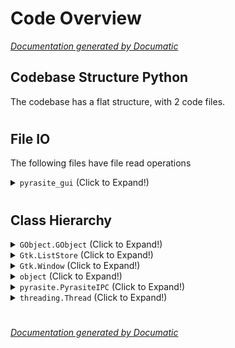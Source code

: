 # Code Overview

[_Documentation generated by Documatic_](https://www.documatic.com)

<!---Documatic-section-Codebase Structure Python-start--->
## Codebase Structure Python

The codebase has a flat structure, with 2 code files.

# #
<!---Documatic-section-Codebase Structure Python-end--->

<!---Documatic-section-File IO-start--->
## File IO

<!---Documatic-block-file_io-start--->
The following files have file read operations

<!---Documatic-block-pyrasite_gui-start--->
<details>
	<summary><code>pyrasite_gui</code> (Click to Expand!)</summary>

* pyrasite_gui.gui
</details>
<!---Documatic-block-pyrasite_gui-end--->
<!---Documatic-block-file_io-end--->

# #
<!---Documatic-section-File IO-end--->

<!---Documatic-section-Class Hierarchy-start--->
## Class Hierarchy

<!---Documatic-block-GObject.GObject-start--->
<details>
	<summary><code>GObject.GObject</code> (Click to Expand!)</summary>

* pyrasite_gui.gui.Process
</details>
<!---Documatic-block-GObject.GObject-end--->

<!---Documatic-block-Gtk.ListStore-start--->
<details>
	<summary><code>Gtk.ListStore</code> (Click to Expand!)</summary>

* pyrasite_gui.gui.ProcessListStore
</details>
<!---Documatic-block-Gtk.ListStore-end--->

<!---Documatic-block-Gtk.Window-start--->
<details>
	<summary><code>Gtk.Window</code> (Click to Expand!)</summary>

* pyrasite_gui.gui.PyrasiteWindow
</details>
<!---Documatic-block-Gtk.Window-end--->

<!---Documatic-block-object-start--->
<details>
	<summary><code>object</code> (Click to Expand!)</summary>

* pyrasite_gui.gui.InputStream
</details>
<!---Documatic-block-object-end--->

<!---Documatic-block-pyrasite.PyrasiteIPC-start--->
<details>
	<summary><code>pyrasite.PyrasiteIPC</code> (Click to Expand!)</summary>

* pyrasite_gui.gui.Process
</details>
<!---Documatic-block-pyrasite.PyrasiteIPC-end--->

<!---Documatic-block-threading.Thread-start--->
<details>
	<summary><code>threading.Thread</code> (Click to Expand!)</summary>

* pyrasite_gui.gui.ResourceUsagePoller
</details>
<!---Documatic-block-threading.Thread-end--->

# #
<!---Documatic-section-Class Hierarchy-end--->

[_Documentation generated by Documatic_](https://www.documatic.com)